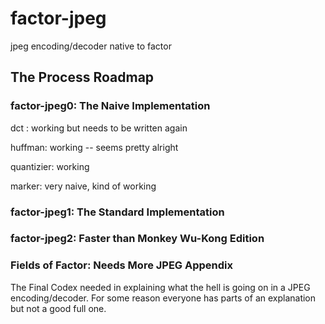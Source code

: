 # factor-jpeg
jpeg encoding/decoder native to factor

## The Process Roadmap

### factor-jpeg0: The Naive Implementation

dct : working but needs to be written again

huffman: working -- seems pretty alright

quantizier: working 

marker: very naive, kind of working

### factor-jpeg1: The Standard Implementation


### factor-jpeg2: Faster than Monkey Wu-Kong Edition


### Fields of Factor: Needs More JPEG Appendix

The Final Codex needed in explaining what the hell is going on in a JPEG encoding/decoder.  For some reason everyone has parts of an explanation but not a good full one.
